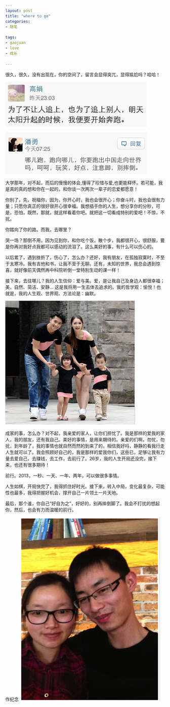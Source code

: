```yaml
---
layout: post
title: "where to go"
categories:
- 随笔

tags:
- gaojuan
- love
- 成长

---
```


很久，很久，没有出现在，你的空间了，留言会显得突兀，显得尴尬吗？哈哈！

<span class="image-600">![1](/media/files/2013/03/30/GG.png)</span>

<span class="image-600">![1](/media/files/2013/03/30/PY.png)</span>

大学那年，对不起，而后的慢慢的体会,懂得了珍惜与爱,也更能释怀。若可能，我是真的真的想和你在一起的，和你谈一次两次一辈子的恋爱都愿意！

你别了，先，祝福你，因为，你开心时，我也会很开心；你奋斗时，我也会很有力量；只愿你真正的很好很开心很幸福。我想插手你的人生，想分享你的分秒，可是，恐怕，既然，那就，就这样看着你吧。就把这一切看成特别的爱吧！不惊，不扰。

你踏向了你的路。而我，去哪里？

哭一场？那倒不用，因为见到你，和你吃个饭，散个步，我都很开心，很舒服，要是你再对我好点我都可以感动的流泪了。这么美好的事，有什么可以伤心的。

以后累了，遇到挫折了，伤心了，怎么办？还好，我有朋友，在孤独寂寞时，不至于太寒冷。我有吉他和书，让我不至于无聊。还有，未知的世界，我总会遇到惊喜，就好像前天偶然再中科院听倒一堂特别生动的课一样！


接下来，去往哪儿？我的人生信仰：爱与美。爱，是让我自己及身边人都很幸福；美，自然、简洁、安静… 这是我将用一生去体去追求的。我的哲学观：愉悦！也就是，我的人生观、世界观、方法论是：幽默。

<span class="image-600">![1](/media/files/2013/03/30/lovelife.jpg)</span>

成家的事，怎么办？对不起，我亲爱的家人，让你们担忧了。我是那样的爱我的家人，我的朋友，还有我自己。美好的事情，是用来期待的。亲爱的们啊，勿忧，勿扰，到年龄了，我的事情也就自然而然的到来了的，相信我好吗，静静的看我行走人生就可以了。我会照顾好自己的，我是那样的爱我你们，这些已，足够让我有力量去爱自己，去赚钱，去工作，去前行了。26岁，我的人生开局还没完，接下来，也还有很多期待！

前行。2013，一秒、一天、一年、两年，可以做很多事情。

人生如棋，开局快完了，我得抓住好时光。接下来，转入中局，变化最复杂，可能性也最多，我得把握好机会，撑开自己一片领土一片天地。

最后，那个谁，你自己“好自为之”，好好的，别再摔倒脚了。我会不打扰的想起你，然后，也会有力而温暖的前行。

作纪念
<span class="image-600">![1](/media/files/2013/03/30/jiliance.png)</span>



